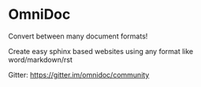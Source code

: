 # OmniDoc

Convert between many document formats!

Create easy sphinx based websites using any format like word/markdown/rst

Gitter: https://gitter.im/omnidoc/community
